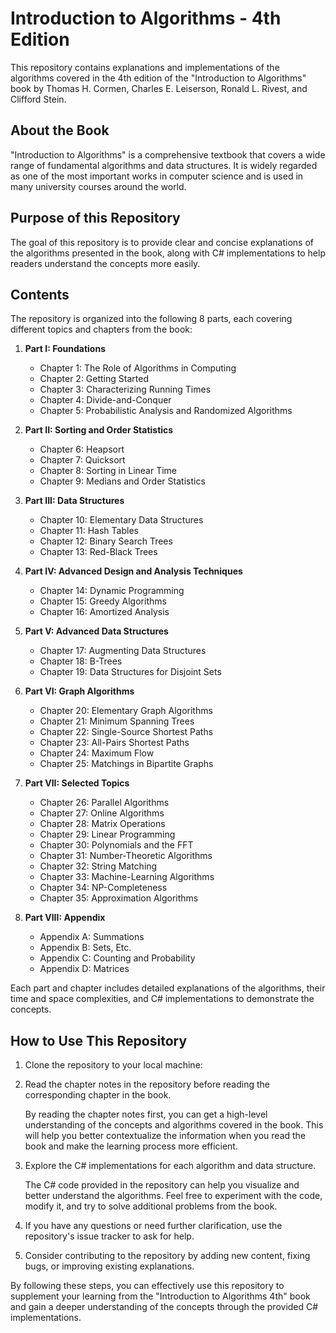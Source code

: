 # Introduction to Algorithms - 4th Edition

This repository contains explanations and implementations of the algorithms covered in the 4th edition of the "Introduction to Algorithms" book by Thomas H. Cormen, Charles E. Leiserson, Ronald L. Rivest, and Clifford Stein.

## About the Book

"Introduction to Algorithms" is a comprehensive textbook that covers a wide range of fundamental algorithms and data structures. It is widely regarded as one of the most important works in computer science and is used in many university courses around the world.

## Purpose of this Repository

The goal of this repository is to provide clear and concise explanations of the algorithms presented in the book, along with C# implementations to help readers understand the concepts more easily.

## Contents

The repository is organized into the following 8 parts, each covering different topics and chapters from the book:

1. **Part I: Foundations**
   - Chapter 1: The Role of Algorithms in Computing
   - Chapter 2: Getting Started
   - Chapter 3: Characterizing Running Times
   - Chapter 4: Divide-and-Conquer
   - Chapter 5: Probabilistic Analysis and Randomized Algorithms

2. **Part II: Sorting and Order Statistics**
   - Chapter 6: Heapsort
   - Chapter 7: Quicksort
   - Chapter 8: Sorting in Linear Time
   - Chapter 9: Medians and Order Statistics

3. **Part III: Data Structures**
   - Chapter 10: Elementary Data Structures
   - Chapter 11: Hash Tables
   - Chapter 12: Binary Search Trees
   - Chapter 13: Red-Black Trees

4. **Part IV: Advanced Design and Analysis Techniques**
   - Chapter 14: Dynamic Programming
   - Chapter 15: Greedy Algorithms
   - Chapter 16: Amortized Analysis

5. **Part V: Advanced Data Structures**
   - Chapter 17: Augmenting Data Structures
   - Chapter 18: B-Trees
   - Chapter 19: Data Structures for Disjoint Sets

6. **Part VI: Graph Algorithms**
   - Chapter 20: Elementary Graph Algorithms
   - Chapter 21: Minimum Spanning Trees
   - Chapter 22: Single-Source Shortest Paths
   - Chapter 23: All-Pairs Shortest Paths
   - Chapter 24: Maximum Flow
   - Chapter 25: Matchings in Bipartite Graphs

7. **Part VII: Selected Topics**
   - Chapter 26: Parallel Algorithms
   - Chapter 27: Online Algorithms
   - Chapter 28: Matrix Operations
   - Chapter 29: Linear Programming
   - Chapter 30: Polynomials and the FFT
   - Chapter 31: Number-Theoretic Algorithms
   - Chapter 32: String Matching
   - Chapter 33: Machine-Learning Algorithms
   - Chapter 34: NP-Completeness
   - Chapter 35: Approximation Algorithms

8. **Part VIII: Appendix**
   - Appendix A: Summations
   - Appendix B: Sets, Etc.
   - Appendix C: Counting and Probability
   - Appendix D: Matrices

Each part and chapter includes detailed explanations of the algorithms, their time and space complexities, and C# implementations to demonstrate the concepts.

## How to Use This Repository

1. Clone the repository to your local machine:

2. Read the chapter notes in the repository before reading the corresponding chapter in the book.

   By reading the chapter notes first, you can get a high-level understanding of the concepts and algorithms covered in the book. This will help you better contextualize the information when you read the book and make the learning process more efficient.

3. Explore the C# implementations for each algorithm and data structure.

   The C# code provided in the repository can help you visualize and better understand the algorithms. Feel free to experiment with the code, modify it, and try to solve additional problems from the book.

4. If you have any questions or need further clarification, use the repository's issue tracker to ask for help.

5. Consider contributing to the repository by adding new content, fixing bugs, or improving existing explanations.


By following these steps, you can effectively use this repository to supplement your learning from the "Introduction to Algorithms 4th" book and gain a deeper understanding of the concepts through the provided C# implementations.